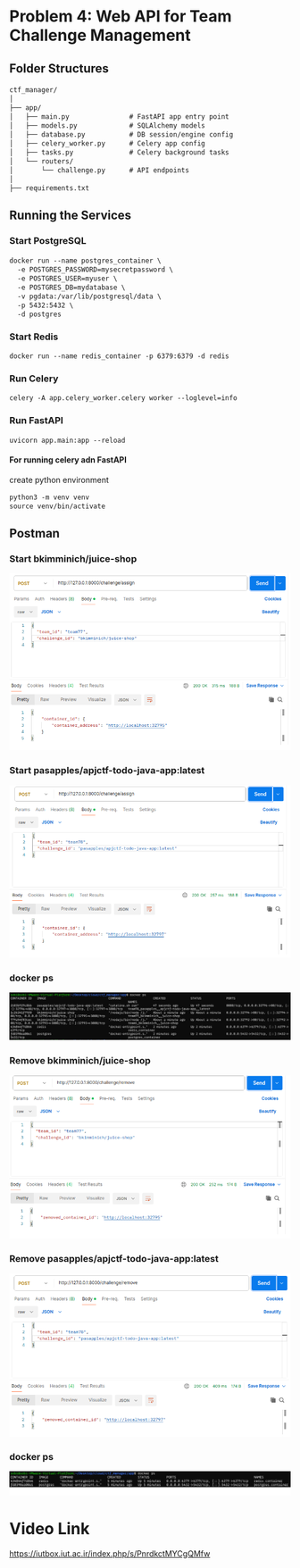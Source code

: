 # Problem 4: Web API for Team Challenge Management
## Folder Structures 
```
ctf_manager/
│
├── app/
│   ├── main.py               # FastAPI app entry point
│   ├── models.py             # SQLAlchemy models
│   ├── database.py           # DB session/engine config
│   ├── celery_worker.py      # Celery app config
│   ├── tasks.py              # Celery background tasks
│   └── routers/
│       └── challenge.py      # API endpoints
│
├── requirements.txt

```

## Running the Services
### Start PostgreSQL
``` docker
docker run --name postgres_container \
  -e POSTGRES_PASSWORD=mysecretpassword \
  -e POSTGRES_USER=myuser \
  -e POSTGRES_DB=mydatabase \
  -v pgdata:/var/lib/postgresql/data \
  -p 5432:5432 \
  -d postgres
```
### Start Redis
```docker
docker run --name redis_container -p 6379:6379 -d redis 
```
### Run Celery
```docker
celery -A app.celery_worker.celery worker --loglevel=info
```
### Run FastAPI
```
uvicorn app.main:app --reload
```

#### For running celery adn FastAPI 
create python environment
```
python3 -m venv venv
source venv/bin/activate
```

## Postman
### Start bkimminich/juice-shop
![](images/postman_1.png)
### Start pasapples/apjctf-todo-java-app:latest
 ![](images/postman_2.png)
### docker ps
 ![](images/docker_ps_1.png)

 ### Remove bkimminich/juice-shop
![](images/postman_3.png)
 ### Remove pasapples/apjctf-todo-java-app:latest 
 ![](images/postman_4.png)
 ### docker ps
 ![](images/docker_ps_2.png)

 # Video Link
https://iutbox.iut.ac.ir/index.php/s/PnrdkctMYCgQMfw